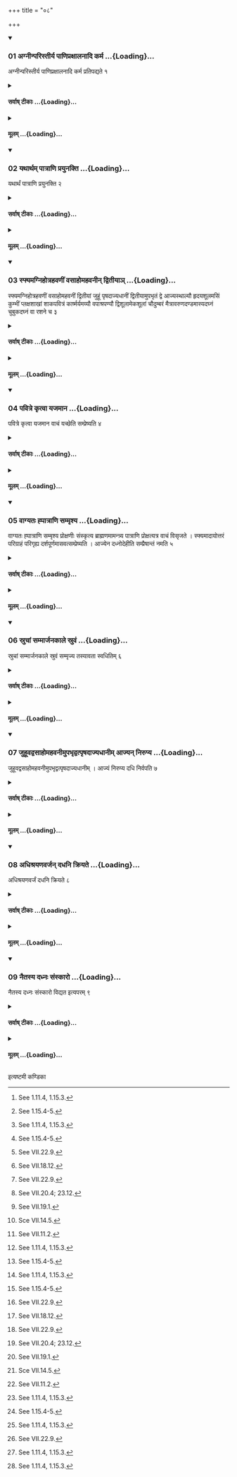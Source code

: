 +++
title = "०८"

+++

<div class="js_include" includetitle="true" newlevelforh1="3" unfilled url="/vedAH_yajuH/taittirIyam/sUtram/ApastambaH/shrautam/vishvAsa-prastutiH/07/08/01_agnInparistIrya_pANipraxAlanAdi_karma.md">
<details open><summary><h3>01 अग्नीन्परिस्तीर्य पाणिप्रक्षालनादि कर्म ...{Loading}...</h3></summary>

अग्नीन्परिस्तीर्य पाणिप्रक्षालनादि कर्म प्रतिपद्यते १
</details>
</div>
<div class="js_include collapsed" newlevelforh1="4" title="सर्वाष् टीकाः" unfilled url="/vedAH_yajuH/taittirIyam/sUtram/ApastambaH/shrautam/sarvASh_TIkAH/07/08/01_agnInparistIrya_pANipraxAlanAdi_karma.md">
<details><summary><h4>सर्वाष् टीकाः ...{Loading}...</h4></summary>
<details><summary>थिते</summary>

1. Having scattered (sacred grass) around (the fires)[^1] (the Adhvaryu) undertakes the work beginning with washing hands.[^2]  

[^1]: See 1.11.4, 1.15.3.  

[^2]: See 1.15.4-5.
</details>
</details>
</div>
<div class="js_include collapsed" newlevelforh1="4" title="मूलम्" unfilled url="/vedAH_yajuH/taittirIyam/sUtram/ApastambaH/shrautam/mUlam/07/08/01_agnInparistIrya_pANipraxAlanAdi_karma.md">
<details><summary><h4>मूलम् ...{Loading}...</h4></summary>

अग्नीन्परिस्तीर्य पाणिप्रक्षालनादि कर्म प्रतिपद्यते १
</details>
</div>
<div class="js_include" includetitle="true" newlevelforh1="3" unfilled url="/vedAH_yajuH/taittirIyam/sUtram/ApastambaH/shrautam/vishvAsa-prastutiH/07/08/02_yathArtham_pAtrANi_prayunakti.md">
<details open><summary><h3>02 यथार्थम् पात्राणि प्रयुनक्ति ...{Loading}...</h3></summary>

यथार्थं पात्राणि प्रयुनक्ति २
</details>
</div>
<div class="js_include collapsed" newlevelforh1="4" title="सर्वाष् टीकाः" unfilled url="/vedAH_yajuH/taittirIyam/sUtram/ApastambaH/shrautam/sarvASh_TIkAH/07/08/02_yathArtham_pAtrANi_prayunakti.md">
<details><summary><h4>सर्वाष् टीकाः ...{Loading}...</h4></summary>
<details><summary>थिते</summary>

2. He arranges the utensils according to the requirement:
</details>
</details>
</div>
<div class="js_include collapsed" newlevelforh1="4" title="मूलम्" unfilled url="/vedAH_yajuH/taittirIyam/sUtram/ApastambaH/shrautam/mUlam/07/08/02_yathArtham_pAtrANi_prayunakti.md">
<details><summary><h4>मूलम् ...{Loading}...</h4></summary>

यथार्थं पात्राणि प्रयुनक्ति २
</details>
</div>
<div class="js_include" includetitle="true" newlevelforh1="3" unfilled url="/vedAH_yajuH/taittirIyam/sUtram/ApastambaH/shrautam/vishvAsa-prastutiH/07/08/03_sphyamagnihotrahavaNIM_vasAhomahavanIn_dvitIyA~n.md">
<details open><summary><h3>03 स्फ्यमग्निहोत्रहवणीं वसाहोमहवनीन् द्वितीयाञ् ...{Loading}...</h3></summary>

स्फ्यमग्निहोत्रहवणीं वसाहोमहवनीं द्वितीयां जुहूं पृषदाज्यधानीं द्वितीयामुपभृतं द्वे आज्यस्थाल्यौ हृदयशूलमसिं कुम्भीं प्लक्षशाखां शाकपवित्रं कार्ष्मर्यमय्यौ वपाश्रपण्यौ द्विशूलामेकशूलां चौदुम्बरं मैत्रावरुणदण्डमास्यदघ्नं चुबुकदघ्नं वा रशने च ३
</details>
</div>
<div class="js_include collapsed" newlevelforh1="4" title="सर्वाष् टीकाः" unfilled url="/vedAH_yajuH/taittirIyam/sUtram/ApastambaH/shrautam/sarvASh_TIkAH/07/08/03_sphyamagnihotrahavaNIM_vasAhomahavanIn_dvitIyA~n.md">
<details><summary><h4>सर्वाष् टीकाः ...{Loading}...</h4></summary>
<details><summary>थिते</summary>

3. the wooden sword, the Agnihotra-offering-ladle, the second Juhū (-ladle) for Vasā-offering,[^1] the second Upabhr̥t(-ladle) for keeping the clotted ghee, two pots of ghee,[^2] the heart spit,[^3] a knife,[^4] a pitcher,[^5] a Plakṣa-branch,[^6] the branch-strainer, two omentum-roasting-sticks of Kārṣmarya (-wood)[^7]-a two pronged and a one-pronged-, Maitrāvaruṇa's staff of Udumbara(-wood)[^8] either reaching upto his mouth or reaching upto his chin and two cords.[^9]  

[^1]: See VII.23.11; 25.1.  

[^2]: See VII.26.12.  

[^3]: See VII.22.9.  

[^4]: See VII.18.12.  

[^5]: See VII.22.9.  

[^6]: See VII.20.4; 23.12.  

[^7]: See VII.19.1.  

[^8]: Sce VII.14.5.  

[^9]: See VII.11.2.
</details>
</details>
</div>
<div class="js_include collapsed" newlevelforh1="4" title="मूलम्" unfilled url="/vedAH_yajuH/taittirIyam/sUtram/ApastambaH/shrautam/mUlam/07/08/03_sphyamagnihotrahavaNIM_vasAhomahavanIn_dvitIyA~n.md">
<details><summary><h4>मूलम् ...{Loading}...</h4></summary>

स्फ्यमग्निहोत्रहवणीं वसाहोमहवनीं द्वितीयां जुहूं पृषदाज्यधानीं द्वितीयामुपभृतं द्वे आज्यस्थाल्यौ हृदयशूलमसिं कुम्भीं प्लक्षशाखां शाकपवित्रं कार्ष्मर्यमय्यौ वपाश्रपण्यौ द्विशूलामेकशूलां चौदुम्बरं मैत्रावरुणदण्डमास्यदघ्नं चुबुकदघ्नं वा रशने च ३
</details>
</div>
<div class="js_include" includetitle="true" newlevelforh1="3" unfilled url="/vedAH_yajuH/taittirIyam/sUtram/ApastambaH/shrautam/vishvAsa-prastutiH/07/08/04_pavitre_kRtvA_yajamAna.md">
<details open><summary><h3>04 पवित्रे कृत्वा यजमान ...{Loading}...</h3></summary>

पवित्रे कृत्वा यजमान वाचं यच्छेति सम्प्रेष्यति ४
</details>
</div>
<div class="js_include collapsed" newlevelforh1="4" title="सर्वाष् टीकाः" unfilled url="/vedAH_yajuH/taittirIyam/sUtram/ApastambaH/shrautam/sarvASh_TIkAH/07/08/04_pavitre_kRtvA_yajamAna.md">
<details><summary><h4>सर्वाष् टीकाः ...{Loading}...</h4></summary>
<details><summary>थिते</summary>

4. Having prepared two strainers,[^1] he orders: “O Sacrificer! do you restrain your speech".[^2]  

[^1]: See I.16.1 (I.11.6-9)  

[^2]: See I.16.7.
</details>
</details>
</div>
<div class="js_include collapsed" newlevelforh1="4" title="मूलम्" unfilled url="/vedAH_yajuH/taittirIyam/sUtram/ApastambaH/shrautam/mUlam/07/08/04_pavitre_kRtvA_yajamAna.md">
<details><summary><h4>मूलम् ...{Loading}...</h4></summary>

पवित्रे कृत्वा यजमान वाचं यच्छेति सम्प्रेष्यति ४
</details>
</div>
<div class="js_include" includetitle="true" newlevelforh1="3" unfilled url="/vedAH_yajuH/taittirIyam/sUtram/ApastambaH/shrautam/vishvAsa-prastutiH/07/08/05_vAgyataH_hpAtrANi_sammRshya.md">
<details open><summary><h3>05 वाग्यतः ह्पात्राणि सम्मृश्य ...{Loading}...</h3></summary>

वाग्यतः ह्पात्राणि सम्मृश्य प्रोक्षणीः संस्कृत्य ब्राह्मणमामन्त्र्य पात्राणि प्रोक्षत्यत्र वाचं विसृजते । स्फ्यमादायोत्तरं परिग्राहं परिगृह्य दर्शपूर्णमासवत्सम्प्रेष्यति । आज्येन दध्नोदेहीति सम्प्रैषान्तं नमति ५
</details>
</div>
<div class="js_include collapsed" newlevelforh1="4" title="सर्वाष् टीकाः" unfilled url="/vedAH_yajuH/taittirIyam/sUtram/ApastambaH/shrautam/sarvASh_TIkAH/07/08/05_vAgyataH_hpAtrANi_sammRshya.md">
<details><summary><h4>सर्वाष् टीकाः ...{Loading}...</h4></summary>
<details><summary>थिते</summary>

5. Restrained in his speech, having touched the utensils,[^1] having sanctified the sprinkling (water),[^2] having called the brahman,[^3] he sprinkles water upon the utensils,[^4] at that stage[^5] he releases his speech. Having taken the wooden sword,[^6] having done the second tracing (of the altar),[^7] he orders in the manner of New and Full-moon-sacrifices.[^8] He modifies the end of the order with the words, “Come up with ghee and curds”.[^9]  

[^1]: See II.1.1.  

[^2]: See 1.19.1; 1.11.9-10.  

[^3]: See I.19.1.  

[^4]: See I.19.3.  

[^5]: Instead of at the call of the Sviṣṭakr̥t (I.19.1, 1.16.7).  

[^6]: See II.1.1.  

[^7]: See II.3.7; VII.3. 10.  

[^8]: See II.3.11.  

[^9]: Instead of only "with ghee”.
</details>
</details>
</div>
<div class="js_include collapsed" newlevelforh1="4" title="मूलम्" unfilled url="/vedAH_yajuH/taittirIyam/sUtram/ApastambaH/shrautam/mUlam/07/08/05_vAgyataH_hpAtrANi_sammRshya.md">
<details><summary><h4>मूलम् ...{Loading}...</h4></summary>

वाग्यतः ह्पात्राणि सम्मृश्य प्रोक्षणीः संस्कृत्य ब्राह्मणमामन्त्र्य पात्राणि प्रोक्षत्यत्र वाचं विसृजते । स्फ्यमादायोत्तरं परिग्राहं परिगृह्य दर्शपूर्णमासवत्सम्प्रेष्यति । आज्येन दध्नोदेहीति सम्प्रैषान्तं नमति ५
</details>
</div>
<div class="js_include" includetitle="true" newlevelforh1="3" unfilled url="/vedAH_yajuH/taittirIyam/sUtram/ApastambaH/shrautam/vishvAsa-prastutiH/07/08/06_sruchAM_sammArjanakAle_sruvaM.md">
<details open><summary><h3>06 स्रुचां सम्मार्जनकाले स्रुवं ...{Loading}...</h3></summary>

स्रुचां सम्मार्जनकाले स्रुवं सम्मृज्य तस्यावता स्वधितिम् ६
</details>
</div>
<div class="js_include collapsed" newlevelforh1="4" title="सर्वाष् टीकाः" unfilled url="/vedAH_yajuH/taittirIyam/sUtram/ApastambaH/shrautam/sarvASh_TIkAH/07/08/06_sruchAM_sammArjanakAle_sruvaM.md">
<details><summary><h4>सर्वाष् टीकाः ...{Loading}...</h4></summary>
<details><summary>थिते</summary>

6. At the time of cleansing the ladles,[^1] having cleansed the spoon,[^2] (he cleanses) the knife in the manner of it (spoon).  

[^1]: See II.4.2.  

[^2]: See 11.4.4.
</details>
</details>
</div>
<div class="js_include collapsed" newlevelforh1="4" title="मूलम्" unfilled url="/vedAH_yajuH/taittirIyam/sUtram/ApastambaH/shrautam/mUlam/07/08/06_sruchAM_sammArjanakAle_sruvaM.md">
<details><summary><h4>मूलम् ...{Loading}...</h4></summary>

स्रुचां सम्मार्जनकाले स्रुवं सम्मृज्य तस्यावता स्वधितिम् ६
</details>
</div>
<div class="js_include" includetitle="true" newlevelforh1="3" unfilled url="/vedAH_yajuH/taittirIyam/sUtram/ApastambaH/shrautam/vishvAsa-prastutiH/07/08/07_juhUvadvasAhomahavanImupabhRdvatpRShadAjyadhAnIm_Ajyan_nirupya.md">
<details open><summary><h3>07 जुहूवद्वसाहोमहवनीमुपभृद्वत्पृषदाज्यधानीम् आज्यन् निरुप्य ...{Loading}...</h3></summary>

जुहूवद्वसाहोमहवनीमुपभृद्वत्पृषदाज्यधानीम् । आज्यं निरुप्य दधि निर्वपति ७
</details>
</div>
<div class="js_include collapsed" newlevelforh1="4" title="सर्वाष् टीकाः" unfilled url="/vedAH_yajuH/taittirIyam/sUtram/ApastambaH/shrautam/sarvASh_TIkAH/07/08/07_juhUvadvasAhomahavanImupabhRdvatpRShadAjyadhAnIm_Ajyan_nirupya.md">
<details><summary><h4>सर्वाष् टीकाः ...{Loading}...</h4></summary>
<details><summary>थिते</summary>

7. In the manner of the cleansing of the Juhū[^1] he cleanses the vasā-offering(-ladle); in the manner of Upbhr̥t(he cleanses) the container(-ladle) of clotted ghee. Having poured out ghee[^3] he pours out curds.  

[^1]: See II.4.5.  

[^2]: See II.4.6.  

[^3]: After II.6.1.
</details>
</details>
</div>
<div class="js_include collapsed" newlevelforh1="4" title="मूलम्" unfilled url="/vedAH_yajuH/taittirIyam/sUtram/ApastambaH/shrautam/mUlam/07/08/07_juhUvadvasAhomahavanImupabhRdvatpRShadAjyadhAnIm_Ajyan_nirupya.md">
<details><summary><h4>मूलम् ...{Loading}...</h4></summary>

जुहूवद्वसाहोमहवनीमुपभृद्वत्पृषदाज्यधानीम् । आज्यं निरुप्य दधि निर्वपति ७
</details>
</div>
<div class="js_include" includetitle="true" newlevelforh1="3" unfilled url="/vedAH_yajuH/taittirIyam/sUtram/ApastambaH/shrautam/vishvAsa-prastutiH/07/08/08_adhishrayaNavarjan_dadhani_kriyate.md">
<details open><summary><h3>08 अधिश्रयणवर्जन् दधनि क्रियते ...{Loading}...</h3></summary>

अधिश्रयणवर्जं दधनि क्रियते ८
</details>
</div>
<div class="js_include collapsed" newlevelforh1="4" title="सर्वाष् टीकाः" unfilled url="/vedAH_yajuH/taittirIyam/sUtram/ApastambaH/shrautam/sarvASh_TIkAH/07/08/08_adhishrayaNavarjan_dadhani_kriyate.md">
<details><summary><h4>सर्वाष् टीकाः ...{Loading}...</h4></summary>
<details><summary>थिते</summary>

8. (All the ritual) excluding (the act) of keeping upon (fire)[^1] is done in connection with curds.  

[^1]: See II.6.1. Thus the ritual of looking upon it by the wife of the sacrificer (II.6.1-3) is dropped.
</details>
</details>
</div>
<div class="js_include collapsed" newlevelforh1="4" title="मूलम्" unfilled url="/vedAH_yajuH/taittirIyam/sUtram/ApastambaH/shrautam/mUlam/07/08/08_adhishrayaNavarjan_dadhani_kriyate.md">
<details><summary><h4>मूलम् ...{Loading}...</h4></summary>

अधिश्रयणवर्जं दधनि क्रियते ८
</details>
</div>
<div class="js_include" includetitle="true" newlevelforh1="3" unfilled url="/vedAH_yajuH/taittirIyam/sUtram/ApastambaH/shrautam/vishvAsa-prastutiH/07/08/09_naitasya_dadhnaH_saMskAro.md">
<details open><summary><h3>09 नैतस्य दध्नः संस्कारो ...{Loading}...</h3></summary>

नैतस्य दध्नः संस्कारो विद्यत इत्यपरम् ९
</details>
</div>
<div class="js_include collapsed" newlevelforh1="4" title="सर्वाष् टीकाः" unfilled url="/vedAH_yajuH/taittirIyam/sUtram/ApastambaH/shrautam/sarvASh_TIkAH/07/08/09_naitasya_dadhnaH_saMskAro.md">
<details><summary><h4>सर्वाष् टीकाः ...{Loading}...</h4></summary>
<details><summary>थिते</summary>

9. There is another (view) that there is no sanctification of this curds.[^1]  

[^1]: Thus profane curds is to be used.
</details>
</details>
</div>
<div class="js_include collapsed" newlevelforh1="4" title="मूलम्" unfilled url="/vedAH_yajuH/taittirIyam/sUtram/ApastambaH/shrautam/mUlam/07/08/09_naitasya_dadhnaH_saMskAro.md">
<details><summary><h4>मूलम् ...{Loading}...</h4></summary>

नैतस्य दध्नः संस्कारो विद्यत इत्यपरम् ९
</details>
</div>

  
इत्यष्टमी कण्डिका 
